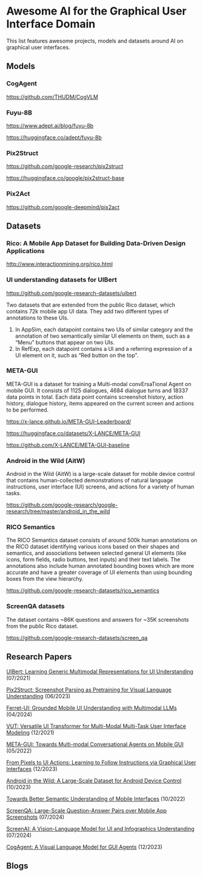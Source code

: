 # Awesome AI for the Graphical User Interface Domain

This list features awesome projects, models and datasets around AI on graphical user interfaces.

## Models

### CogAgent
https://github.com/THUDM/CogVLM

### Fuyu-8B
https://www.adept.ai/blog/fuyu-8b

https://huggingface.co/adept/fuyu-8b

### Pix2Struct
https://github.com/google-research/pix2struct

https://huggingface.co/google/pix2struct-base

### Pix2Act
https://github.com/google-deepmind/pix2act

## Datasets

### Rico: A Mobile App Dataset for Building Data-Driven Design Applications
http://www.interactionmining.org/rico.html

### UI understanding datasets for UIBert
https://github.com/google-research-datasets/uibert

Two datasets that are extended from the public Rico dataset, which contains 72k mobile app UI data. They add two different types of annotations to these UIs.


1. In AppSim, each datapoint contains two UIs of similar category and the annotation of two semantically similar UI elements on them, such as a “Menu” buttons that appear on two UIs.
2. In RefExp, each datapoint contains a UI and a referring expression of a UI element on it, such as “Red button on the top”.

### META-GUI

META-GUI is a dataset for training a Multi-modal convErsaTional Agent on mobile GUI. It consists of 1125 dialogues, 4684 dialogue turns and 18337 data points in total. Each data point contains screenshot history, action history, dialogue history, items appeared on the current screen and actions to be performed.

https://x-lance.github.io/META-GUI-Leaderboard/

https://huggingface.co/datasets/X-LANCE/META-GUI

https://github.com/X-LANCE/META-GUI-baseline

### Android in the Wild (AitW)

Android in the Wild (AitW) is a large-scale dataset for mobile device control that contains human-collected demonstrations of natural language instructions, user interface (UI) screens, and actions for a variety of human tasks.

https://github.com/google-research/google-research/tree/master/android_in_the_wild

### RICO Semantics

The RICO Semantics dataset consists of around 500k human annotations on the RICO dataset identifying various icons based on their shapes and semantics, and associations between selected general UI elements (like icons, form fields, radio buttons, text inputs) and their text labels. The annotations also include human annotated bounding boxes which are more accurate and have a greater coverage of UI elements than using bounding boxes from the view hierarchy.

https://github.com/google-research-datasets/rico_semantics

### ScreenQA datasets

The dataset contains ~86K questions and answers for ~35K screenshots from the public Rico dataset.

https://github.com/google-research-datasets/screen_qa

## Research Papers

[UIBert: Learning Generic Multimodal Representations for UI Understanding](https://arxiv.org/abs/2107.13731) (07/2021)

[Pix2Struct: Screenshot Parsing as Pretraining for Visual Language Understanding](https://arxiv.org/abs/2210.03347) (06/2023)

[Ferret-UI: Grounded Mobile UI Understanding with Multimodal LLMs](https://arxiv.org/abs/2404.05719) (04/2024)

[VUT: Versatile UI Transformer for Multi-Modal Multi-Task User Interface Modeling](https://arxiv.org/abs/2112.05692) (12/2021)

[META-GUI: Towards Multi-modal Conversational Agents on Mobile GUI](https://arxiv.org/abs/2205.11029) (05/2022)

[From Pixels to UI Actions: Learning to Follow Instructions via Graphical User Interfaces](https://arxiv.org/abs/2306.00245) (12/2023)

[Android in the Wild: A Large-Scale Dataset for Android Device Control](https://arxiv.org/abs/2307.10088) (10/2023)

[Towards Better Semantic Understanding of Mobile Interfaces](https://arxiv.org/abs/2210.02663) (10/2022)

[ScreenQA: Large-Scale Question-Answer Pairs over Mobile App Screenshots](https://arxiv.org/abs/2209.08199) (07/2024)

[ScreenAI: A Vision-Language Model for UI and Infographics Understanding](https://arxiv.org/abs/2402.04615) (07/2024)

[CogAgent: A Visual Language Model for GUI Agents](https://arxiv.org/abs/2312.08914) (12/2023)

## Blogs
